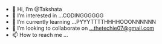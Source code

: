 - 👋 Hi, I’m @Takshata
- 👀 I’m interested in ...CODINGGGGGG
- 🌱 I’m currently learning ...PYYYTTTTHHHHOOONNNNNN
- 💞️ I’m looking to collaborate on ...thetechie07@gmail.com
- 📫 How to reach me ...

<!---
Takshata/Takshata is a ✨ special ✨ repository because its `README.md` (this file) appears on your GitHub profile.
You can click the Preview link to take a look at your changes.
--->
